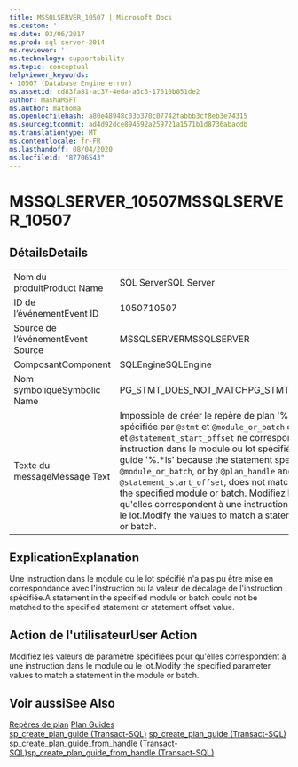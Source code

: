 ```yaml
---
title: MSSQLSERVER_10507 | Microsoft Docs
ms.custom: ''
ms.date: 03/06/2017
ms.prod: sql-server-2014
ms.reviewer: ''
ms.technology: supportability
ms.topic: conceptual
helpviewer_keywords:
- 10507 (Database Engine error)
ms.assetid: cd83fa81-ac37-4eda-a3c3-17610b051de2
author: MashaMSFT
ms.author: mathoma
ms.openlocfilehash: a80e48948c03b370c07742fabbb3cf8eb3e74315
ms.sourcegitcommit: ad4d92dce894592a259721a1571b1d8736abacdb
ms.translationtype: MT
ms.contentlocale: fr-FR
ms.lasthandoff: 08/04/2020
ms.locfileid: "87706543"
---
```

# <a name="mssqlserver_10507"></a><span data-ttu-id="fcc53-102">MSSQLSERVER_10507</span><span class="sxs-lookup"><span data-stu-id="fcc53-102">MSSQLSERVER_10507</span></span>
    
## <a name="details"></a><span data-ttu-id="fcc53-103">Détails</span><span class="sxs-lookup"><span data-stu-id="fcc53-103">Details</span></span>  
  
|||  
|-|-|  
|<span data-ttu-id="fcc53-104">Nom du produit</span><span class="sxs-lookup"><span data-stu-id="fcc53-104">Product Name</span></span>|<span data-ttu-id="fcc53-105">SQL Server</span><span class="sxs-lookup"><span data-stu-id="fcc53-105">SQL Server</span></span>|  
|<span data-ttu-id="fcc53-106">ID de l’événement</span><span class="sxs-lookup"><span data-stu-id="fcc53-106">Event ID</span></span>|<span data-ttu-id="fcc53-107">10507</span><span class="sxs-lookup"><span data-stu-id="fcc53-107">10507</span></span>|  
|<span data-ttu-id="fcc53-108">Source de l’événement</span><span class="sxs-lookup"><span data-stu-id="fcc53-108">Event Source</span></span>|<span data-ttu-id="fcc53-109">MSSQLSERVER</span><span class="sxs-lookup"><span data-stu-id="fcc53-109">MSSQLSERVER</span></span>|  
|<span data-ttu-id="fcc53-110">Composant</span><span class="sxs-lookup"><span data-stu-id="fcc53-110">Component</span></span>|<span data-ttu-id="fcc53-111">SQLEngine</span><span class="sxs-lookup"><span data-stu-id="fcc53-111">SQLEngine</span></span>|  
|<span data-ttu-id="fcc53-112">Nom symbolique</span><span class="sxs-lookup"><span data-stu-id="fcc53-112">Symbolic Name</span></span>|<span data-ttu-id="fcc53-113">PG_STMT_DOES_NOT_MATCH</span><span class="sxs-lookup"><span data-stu-id="fcc53-113">PG_STMT_DOES_NOT_MATCH</span></span>|  
|<span data-ttu-id="fcc53-114">Texte du message</span><span class="sxs-lookup"><span data-stu-id="fcc53-114">Message Text</span></span>|<span data-ttu-id="fcc53-115">Impossible de créer le repère de plan '%.\*ls', car l’instruction spécifiée par `@stmt` et `@module_or_batch` ou par `@plan_handle` et `@statement_start_offset` ne correspond à aucune instruction dans le module ou lot spécifié.</span><span class="sxs-lookup"><span data-stu-id="fcc53-115">Cannot create plan guide '%.\*ls' because the statement specified by `@stmt` and `@module_or_batch`, or by `@plan_handle` and `@statement_start_offset`, does not match any statement in the specified module or batch.</span></span> <span data-ttu-id="fcc53-116">Modifiez les valeurs pour qu'elles correspondent à une instruction dans le module ou le lot.</span><span class="sxs-lookup"><span data-stu-id="fcc53-116">Modify the values to match a statement in the module or batch.</span></span>|  
  
## <a name="explanation"></a><span data-ttu-id="fcc53-117">Explication</span><span class="sxs-lookup"><span data-stu-id="fcc53-117">Explanation</span></span>  
 <span data-ttu-id="fcc53-118">Une instruction dans le module ou le lot spécifié n'a pas pu être mise en correspondance avec l'instruction ou la valeur de décalage de l'instruction spécifiée.</span><span class="sxs-lookup"><span data-stu-id="fcc53-118">A statement in the specified module or batch could not be matched to the specified statement or statement offset value.</span></span>  
  
## <a name="user-action"></a><span data-ttu-id="fcc53-119">Action de l'utilisateur</span><span class="sxs-lookup"><span data-stu-id="fcc53-119">User Action</span></span>  
 <span data-ttu-id="fcc53-120">Modifiez les valeurs de paramètre spécifiées pour qu'elles correspondent à une instruction dans le module ou le lot.</span><span class="sxs-lookup"><span data-stu-id="fcc53-120">Modify the specified parameter values to match a statement in the module or batch.</span></span>  
  
## <a name="see-also"></a><span data-ttu-id="fcc53-121">Voir aussi</span><span class="sxs-lookup"><span data-stu-id="fcc53-121">See Also</span></span>  
 <span data-ttu-id="fcc53-122">[Repères de plan](../performance/plan-guides.md) </span><span class="sxs-lookup"><span data-stu-id="fcc53-122">[Plan Guides](../performance/plan-guides.md) </span></span>  
 <span data-ttu-id="fcc53-123">[sp_create_plan_guide &#40;Transact-SQL&#41;](/sql/relational-databases/system-stored-procedures/sp-create-plan-guide-transact-sql) </span><span class="sxs-lookup"><span data-stu-id="fcc53-123">[sp_create_plan_guide &#40;Transact-SQL&#41;](/sql/relational-databases/system-stored-procedures/sp-create-plan-guide-transact-sql) </span></span>  
 [<span data-ttu-id="fcc53-124">sp_create_plan_guide_from_handle &#40;Transact-SQL&#41;</span><span class="sxs-lookup"><span data-stu-id="fcc53-124">sp_create_plan_guide_from_handle &#40;Transact-SQL&#41;</span></span>](/sql/relational-databases/system-stored-procedures/sp-create-plan-guide-from-handle-transact-sql)  
  
  
